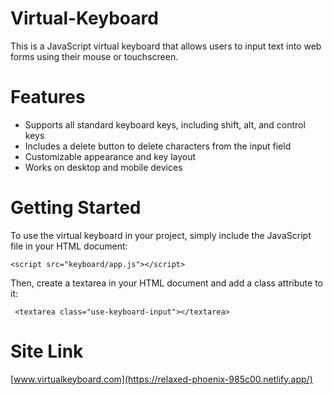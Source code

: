 # Virtual-Keyboard
This is a JavaScript virtual keyboard that allows users to input text into web forms using their mouse or touchscreen.
# Features
- Supports all standard keyboard keys, including shift, alt, and control keys
- Includes a delete button to delete characters from the input field
- Customizable appearance and key layout
- Works on desktop and mobile devices
# Getting Started
To use the virtual keyboard in your project, simply include the JavaScript file in your HTML document:   

`<script src="keyboard/app.js"></script>` 

Then, create a textarea in your HTML document and add a class attribute to it:   

` <textarea class="use-keyboard-input"></textarea>`

# Site Link
[www.virtualkeyboard.com](https://relaxed-phoenix-985c00.netlify.app/)
